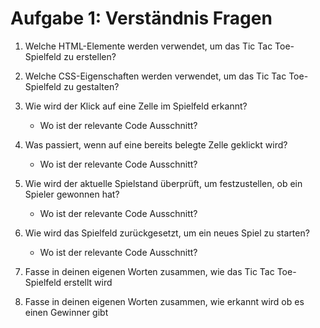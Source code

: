 # Aufgabe 1: Verständnis Fragen

1. Welche HTML-Elemente werden verwendet, um das Tic Tac Toe-Spielfeld zu erstellen?

2. Welche CSS-Eigenschaften werden verwendet, um das Tic Tac Toe-Spielfeld zu gestalten?

3. Wie wird der Klick auf eine Zelle im Spielfeld erkannt?
    
    - Wo ist der relevante Code Ausschnitt?

4. Was passiert, wenn auf eine bereits belegte Zelle geklickt wird?

    - Wo ist der relevante Code Ausschnitt?

5. Wie wird der aktuelle Spielstand überprüft, um festzustellen, ob ein Spieler gewonnen hat?

    - Wo ist der relevante Code Ausschnitt?


6. Wie wird das Spielfeld zurückgesetzt, um ein neues Spiel zu starten?

    - Wo ist der relevante Code Ausschnitt?

7. Fasse in deinen eigenen Worten zusammen, wie das Tic Tac Toe-Spielfeld erstellt wird

8. Fasse in deinen eigenen Worten zusammen, wie erkannt wird ob es einen Gewinner gibt


